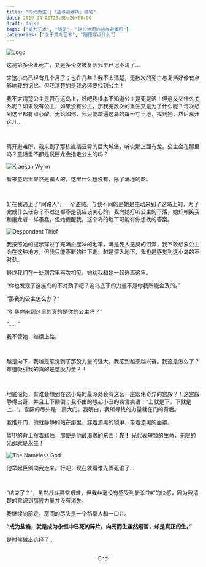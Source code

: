 ```yaml
---
title: "向光而生 |「盐与避难所」随笔"
date: 2019-04-20T23:50:26+08:00
draft: false
tags: ["第九艺术", "随笔", "轻松休闲的盐与避难所"]
categories: ["关于第九艺术", "随便写点什么"]
---
```

<!-- 
![](https://mogeko.github.io/blog-images/r/055/)
<span class="spoiler" ></span>
&emsp;&emsp;
 -->

![Logo](https://mogeko.github.io/blog-images/r/055/logo.jpg)

这是第多少此死亡，又是多少次被复活我早已记不清了...

来这小岛已经有几个月了；也许几年？我不太清楚，无数次的死亡与复活好像有点影响我的记忆。但我清楚的是我必须要找到公主！

我不太清楚公主是否在这岛上，好吧我根本不知道公主是死是活！但这又又什么关系呢？如果没有公主，如果没有公主，那我无数次的重生又是为了什么呢？每次想到这里都有点心酸。无论如何，我只能踏遍这岛的每一寸土地，找到她，然后离开这儿...

<br>

离开避难所，我来到了那栋直插云霄的巨大城堡，听说那上面有龙。公主会在那里吗？童话里不都是说巨龙会撸走公主的吗？

![Kraekan Wyrm](https://mogeko.github.io/blog-images/r/055/Kraekan-Wyrm.jpg)

看来童话里果然是骗人的，这里什么也没有，除了满地的盐。

<br>

好在我遇上了“同路人”，一个盗贼。与我不同的是她是主动来到了这岛上的，为了完成什么任务？不过这都不是我应该关心的。我向她打听公主的下落，她却嘲笑我和屠龙者一样愚蠢，但她提醒我，这个岛的地下可能有你想找的答案。

![Despondent Thief](https://mogeko.github.io/blog-images/r/055/despondent_thief.jpg)

我按照她的提示穿过了充满血腥味的地牢，满是死人恶臭的沼泽，我不敢想象公主会在这种地方，但我只能不断的往下走。越是深入地下，我也是感觉到这小岛的不对劲。

最终我们在一处洞穴里再次相见，她劝我和她一起逃离这里。

“你也发现了这座岛的不对劲了吧？这岛底下的力量不是你我所能企及的。”

“那我的公主怎么办？”

“引导你来到这里的真的是你的公主吗？”

“......”

我不管她，继续上路。

<br>

越是向下，我越是感觉到了那股力量的强大。我感到越来越兴奋。我这是怎么了？难道吸引我的真的是这股力量？！

<br>

地底深处，有谁会想到在这小岛的最深处会有这么一座宏伟奇异的宫殿？！这宫殿静得出奇，并且上下颠倒；我不由的想起小丑的疯言疯语：“上就是下，下就是上...”。宫殿的尽头是一扇大门。我明白，我所寻找的力量就在门的背后。

我推开门，他就静静的站在那里，穿着漆黑的铠甲，带着漆黑的面罩。

盔甲的背上擦着蜡烛，那便是他最渴求的东西：**光！** 光代表短暂的生命，无限的光那就是永生！

![The Nameless God](https://mogeko.github.io/blog-images/r/055/The-Nameless-God.jpg)

他举起巨剑向我走来。行吧，现在就看谁先弄死谁了...

<br>

“结束了？”，虽然战斗异常艰难，但我丝毫没有感受到斩杀“神”的快感，因为我清楚的意识到那股力量并没有消失。

我继续向前走，房间的尽头是一个稻草人和一口井。

**“成为盐裔，就是成为永恒中已死的碎片。向光而生虽然短暂，却是真正的生。”**

是时候做出选择了...



<br>

<center>  ·End·  </center>